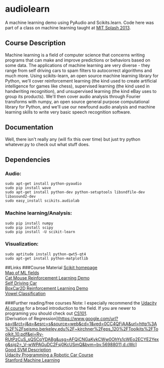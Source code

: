 audiolearn
==========

A machine learning demo using PyAudio and Scikits.learn. Code here was part of a class on machine learning taught at [MIT Splash 2013](https://esp.mit.edu/learn/Splash/index.html). 

## Course Description
Machine learning is a field of computer science that concerns writing programs that can make and improve predictions or behaviors based on some data. The applications of machine learning are very diverse -  they range from self driving cars to spam filters to autocorrect algorithms and much more. Using scikits-learn, an open source machine learning library for Python, we'll cover reinforcement learning (the kind used to create artificial intelligence for games like chess), supervised learning (the kind used in handwriting recognition), and unsupervised learning (the kind eBay uses to group its products). We'll then cover audio analysis through Fourier transforms with numpy, an open source general purpose computational library for Python, and we'll use our newfound audio analysis and machine learning skills to write very basic speech recognition software.

## Documentation
Well, there isn't really any (will fix this over time) but just try
    python whatever.py
to check out what stuff does.

## Dependencies
### Audio:  
    sudo apt-get install python-pyaudio  
    sudo pip install wave  
    sudo apt-get install python-dev python-setuptools libsndfile-dev libasound2-dev  
    sudo easy_install scikits.audiolab

### Machine learning/Analysis:
    sudo pip install numpy  
    sudo pip install scipy  
    sudo pip install -U scikit-learn  

### Visualization:  
    sudo aptitude install python-qwt5-qt4  
    sudo apt-get install python-matplotlib

##Links
###Course Material
[Scikit homepage](http://scikit-learn.org/stable/)  
[Map of ML fields](http://scikit-learn.org/stable/_static/ml_map.png)  
[Cat Mouse Reinforcement Learning Demo](http://www.cse.unsw.edu.au/~cs9417ml/RL1/applet.html)  
[Self Driving Car](http://www.youtube.com/watch?v=cdgQpa1pUUE)  
[BoxCar2D Reinforcement Learning Demo](http://boxcar2d.com/about.html)  
[Vowel Classification](http://dsp.stackexchange.com/questions/8069/distinguish-vowels-from-consonants)

###Further reading/free courses
Note: I especially recommend the [Udacity AI course](https://www.udacity.com/course/cs271) for a broad introduction to the field. If you are newer to programing you should check out [CS101](https://www.udacity.com/course/cs101).  
[Derivation of Regression](https://www.google.com/url?sa=t&rct=j&q=&esrc=s&source=web&cd=1&ved=0CC4QFjAA&url=http%3A%2F%2Fseismo.berkeley.edu%2F~kirchner%2Feps_120%2FToolkits%2FToolkit_10.pdf&ei=Ry-RUtPzCuS_sQSCqYDABg&usg=AFQjCNGaKykCWw0OhYs1cWEo2ECYE2Yexg&sig2=_V-wWPAGuDC2Fsj0KcUSmQ&bvm=bv.56988011,d.cWc]  
[Good SVM Description](http://docs.opencv.org/doc/tutorials/ml/introduction_to_svm/introduction_to_svm.html)  
[Udacity Programming a Robotic Car Course](https://www.udacity.com/course/cs373)  
[Stanford Machine Learning](https://www.coursera.org/course/ml)  
